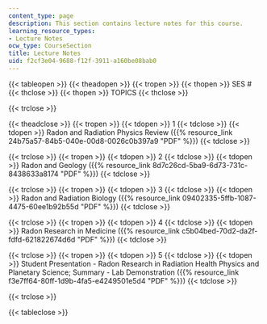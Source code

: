 ```yaml
---
content_type: page
description: This section contains lecture notes for this course.
learning_resource_types:
- Lecture Notes
ocw_type: CourseSection
title: Lecture Notes
uid: f2cf3e04-9688-f12f-3911-a160be08bab0
---
```


{{< tableopen >}}
{{< theadopen >}}
{{< tropen >}}
{{< thopen >}}
SES #
{{< thclose >}}
{{< thopen >}}
TOPICS
{{< thclose >}}

{{< trclose >}}

{{< theadclose >}}
{{< tropen >}}
{{< tdopen >}}
1
{{< tdclose >}}
{{< tdopen >}}
Radon and Radiation Physics Review ({{% resource_link 24b75a57-84b5-040e-00d8-0026c0b397a9 "PDF" %}})
{{< tdclose >}}

{{< trclose >}}
{{< tropen >}}
{{< tdopen >}}
2
{{< tdclose >}}
{{< tdopen >}}
Radon and Geology ({{% resource_link 8d7c26cd-5ba9-6d73-731c-8438633a8174 "PDF" %}})
{{< tdclose >}}

{{< trclose >}}
{{< tropen >}}
{{< tdopen >}}
3
{{< tdclose >}}
{{< tdopen >}}
Radon and Radiation Biology ({{% resource_link 09402335-5ffb-1087-4475-60ee1b92b55d "PDF" %}})
{{< tdclose >}}

{{< trclose >}}
{{< tropen >}}
{{< tdopen >}}
4
{{< tdclose >}}
{{< tdopen >}}
Radon Research in Medicine ({{% resource_link c5b04bed-70d2-da2f-fdfd-621822674d6d "PDF" %}})
{{< tdclose >}}

{{< trclose >}}
{{< tropen >}}
{{< tdopen >}}
5
{{< tdclose >}}
{{< tdopen >}}
Student Presentation - Radon Research in Radiation Health Physics and Planetary Science; Summary - Lab Demonstration ({{% resource_link f3e7ff64-80ff-1d9b-4fa5-e4249501e5d4 "PDF" %}})
{{< tdclose >}}

{{< trclose >}}

{{< tableclose >}}